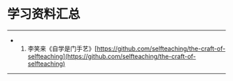 # 学习资料汇总

-----





* 1. 李笑来《自学是门手艺》[https://github.com/selfteaching/the-craft-of-selfteaching](https://github.com/selfteaching/the-craft-of-selfteaching)


-----